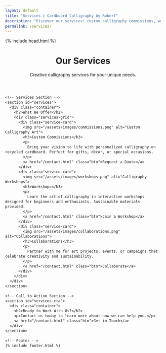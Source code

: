 ```yaml
---
layout: default
title: "Services | Cardboard Calligraphy by Robert"
description: "Discover our services: custom calligraphy commissions, workshops for beginners, and creative collaborations blending sustainability and art."
permalink: /services/
---
```

<!DOCTYPE html>
<html lang="en">
  <head> {% include head.html %}
    <link rel="stylesheet" href="/assets/css/styles.css">
  </head>
  <body>
    <!-- Header Section -->
    <header id="services-hero" style="background-image: url('/assets/images/hero_2.png');">
      <div class="overlay">
        <div class="container">
          <h1>Our Services</h1>
          <p>Creative calligraphy services for your unique needs.</p>
        </div>
      </div>
    </header>

    <!-- Services Section -->
    <section id="services">
      <div class="container">
        <h2>What We Offer</h2>
        <div class="services-grid">
          <div class="service-card">
            <img src="/assets/images/commissions.png" alt="Custom Calligraphy Art">
            <h3>Custom Commissions</h3>
            <p>
              Bring your vision to life with personalized calligraphy on recycled cardboard. Perfect for gifts, décor, or special occasions.
            </p>
            <a href="/contact.html" class="btn">Request a Quote</a>
          </div>
          <div class="service-card">
            <img src="/assets/images/workshops.png" alt="Calligraphy Workshops">
            <h3>Workshops</h3>
            <p>
              Learn the art of calligraphy in interactive workshops designed for beginners and enthusiasts. Sustainable materials provided.
            </p>
            <a href="/contact.html" class="btn">Join a Workshop</a>
          </div>
          <div class="service-card">
            <img src="/assets/images/collaborations.png" alt="Collaborations">
            <h3>Collaborations</h3>
            <p>
              Partner with me for art projects, events, or campaigns that celebrate creativity and sustainability.
            </p>
            <a href="/contact.html" class="btn">Collaborate</a>
          </div>
        </div>
      </div>
    </section>

    <!-- Call to Action Section -->
    <section id="services-cta">
      <div class="container">
        <h2>Ready to Work With Us?</h2>
        <p>Contact us today to learn more about how we can help you.</p>
        <a href="/contact.html" class="btn">Get in Touch</a>
      </div>
    </section>

    <!-- Footer -->
    {% include footer.html %}
  </body>
</html>

